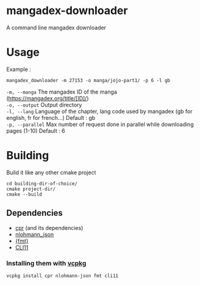 # mangadex-downloader
A command line mangadex downloader

# Usage
Example :
 ```
mangadex_downloader -m 27153 -o manga/jojo-part1/ -p 6 -l gb
 ```

`-m, --manga` The mangadex ID of the manga (https://mangadex.org/title/[ID]/)  
`-o, --output` Output directory  
`-l, --lang` Language of the chapter, lang code used by mangadex (gb for english, fr for french...) Default : gb  
`-p, --parallel` Max number of request done in parallel while downloading pages (1-10) Default : 6  


# Building
Build it like any other cmake project
 ```
cd building-dir-of-choice/
cmake project-dir/
cmake --build
 ```

## Dependencies
* [cpr](https://github.com/whoshuu/cpr) (and its dependencies)
* [nlohmann_json](https://github.com/nlohmann/json)
* [{fmt}](https://github.com/fmtlib/fmt)
* [CLI11](https://github.com/CLIUtils/CLI11)

### Installing them with [vcpkg](https://github.com/microsoft/vcpkg)
```
vcpkg install cpr nlohmann-json fmt cli11
```

